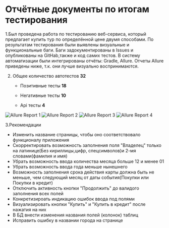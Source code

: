 # Отчётные документы по итогам тестирования

1.Был проведена работа по тестированию веб-сервиса, который предлагает купить тур по определённой цене двумя способами. По результатам тестирования были выявлены визуальные и
функциональные баги. Баги задокументированы в Issues и опубликованы на GitHab,также и код самих тестов. В систему автоматизации были интегрированы отчёты: Gradle, Allure.
Отчеты Allure приведены ниже, т.к. они лучше визуально воспринимаются.

2. Общее количество автотестов **32**

   * Позитивные тесты **18**
  
   * Негативные тесты **10**
  
   * Api тесты **4**

  ![Allure Report 1](https://github.com/Gts-2022/Diplom/assets/121601578/d7b0e567-1157-4ea8-bf3e-a47647e15ff7)
![Allure Report 2](https://github.com/Gts-2022/Diplom/assets/121601578/0c98c23c-f487-44ac-9d74-697d55d01679)
![Allure Report 3](https://github.com/Gts-2022/Diplom/assets/121601578/46c55819-2510-40d8-a290-810c12abb11f)
![Allure Report 4](https://github.com/Gts-2022/Diplom/assets/121601578/9a673f91-6462-45af-89a9-e91f1b71df04)

3.Рекомендации 
* Изменить название страницы, чтобы оно соответствовало функционалу приложения
* Скорректировать возможность заполнения поля "Владелец" только на латинице(Без кириллицы,цифр, спецсимволов)и 2-мя словами(фамилия и имя)
* Убрать возможность ввода количества месяца больше 12 и менее 01
* Убрать возможность ввода года меньше нынешнего
* Возможность заполнения срока действия карты должна быть не меньше, чем следующий месяц от даты события(Покупки или Покупки в кредит)
* Отключить активность кнопки "Продолжить" до валидого заполнения всех полей
* Конкретизироать индикацию ошибок ввода под полями
* Визуализировать кнопки "Купить" и "Купить в кредит" после нажатия на них
* В БД внести изменения названия полей (колонок) таблиц
* Исправить ошибку в названии города на странице 




  
